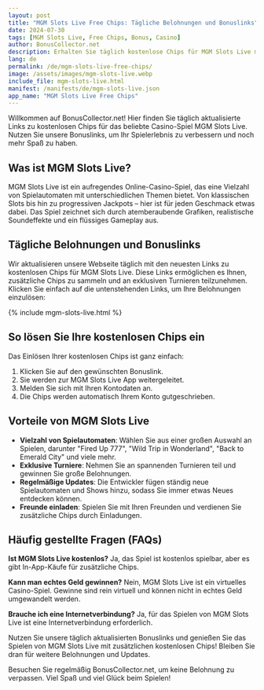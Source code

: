 ```yaml
---
layout: post
title: "MGM Slots Live Free Chips: Tägliche Belohnungen und Bonuslinks"
date: 2024-07-30
tags: [MGM Slots Live, Free Chips, Bonus, Casino]
author: BonusCollector.net
description: Erhalten Sie täglich kostenlose Chips für MGM Slots Live mit unseren neuesten Bonuslinks und Belohnungen.
lang: de
permalink: /de/mgm-slots-live-free-chips/
image: /assets/images/mgm-slots-live.webp
include_file: mgm-slots-live.html
manifest: /manifests/de/mgm-slots-live.json
app_name: "MGM Slots Live Free Chips"
---
```


Willkommen auf BonusCollector.net! Hier finden Sie täglich aktualisierte Links zu kostenlosen Chips für das beliebte Casino-Spiel MGM Slots Live. Nutzen Sie unsere Bonuslinks, um Ihr Spielerlebnis zu verbessern und noch mehr Spaß zu haben.

## Was ist MGM Slots Live?

MGM Slots Live ist ein aufregendes Online-Casino-Spiel, das eine Vielzahl von Spielautomaten mit unterschiedlichen Themen bietet. Von klassischen Slots bis hin zu progressiven Jackpots – hier ist für jeden Geschmack etwas dabei. Das Spiel zeichnet sich durch atemberaubende Grafiken, realistische Soundeffekte und ein flüssiges Gameplay aus.

## Tägliche Belohnungen und Bonuslinks

Wir aktualisieren unsere Webseite täglich mit den neuesten Links zu kostenlosen Chips für MGM Slots Live. Diese Links ermöglichen es Ihnen, zusätzliche Chips zu sammeln und an exklusiven Turnieren teilzunehmen. Klicken Sie einfach auf die untenstehenden Links, um Ihre Belohnungen einzulösen:

{% include mgm-slots-live.html %}

## So lösen Sie Ihre kostenlosen Chips ein

Das Einlösen Ihrer kostenlosen Chips ist ganz einfach:

1. Klicken Sie auf den gewünschten Bonuslink.
2. Sie werden zur MGM Slots Live App weitergeleitet.
3. Melden Sie sich mit Ihren Kontodaten an.
4. Die Chips werden automatisch Ihrem Konto gutgeschrieben.

## Vorteile von MGM Slots Live

- **Vielzahl von Spielautomaten**: Wählen Sie aus einer großen Auswahl an Spielen, darunter "Fired Up 777", "Wild Trip in Wonderland", "Back to Emerald City" und viele mehr.
- **Exklusive Turniere**: Nehmen Sie an spannenden Turnieren teil und gewinnen Sie große Belohnungen.
- **Regelmäßige Updates**: Die Entwickler fügen ständig neue Spielautomaten und Shows hinzu, sodass Sie immer etwas Neues entdecken können.
- **Freunde einladen**: Spielen Sie mit Ihren Freunden und verdienen Sie zusätzliche Chips durch Einladungen.

## Häufig gestellte Fragen (FAQs)

**Ist MGM Slots Live kostenlos?**
Ja, das Spiel ist kostenlos spielbar, aber es gibt In-App-Käufe für zusätzliche Chips.

**Kann man echtes Geld gewinnen?**
Nein, MGM Slots Live ist ein virtuelles Casino-Spiel. Gewinne sind rein virtuell und können nicht in echtes Geld umgewandelt werden.

**Brauche ich eine Internetverbindung?**
Ja, für das Spielen von MGM Slots Live ist eine Internetverbindung erforderlich.

Nutzen Sie unsere täglich aktualisierten Bonuslinks und genießen Sie das Spielen von MGM Slots Live mit zusätzlichen kostenlosen Chips! Bleiben Sie dran für weitere Belohnungen und Updates.

Besuchen Sie regelmäßig BonusCollector.net, um keine Belohnung zu verpassen. Viel Spaß und viel Glück beim Spielen!